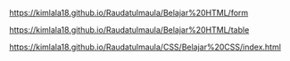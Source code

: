 https://kimlala18.github.io/Raudatulmaula/Belajar%20HTML/form

https://kimlala18.github.io/Raudatulmaula/Belajar%20HTML/table

https://kimlala18.github.io/Raudatulmaula/CSS/Belajar%20CSS/index.html
